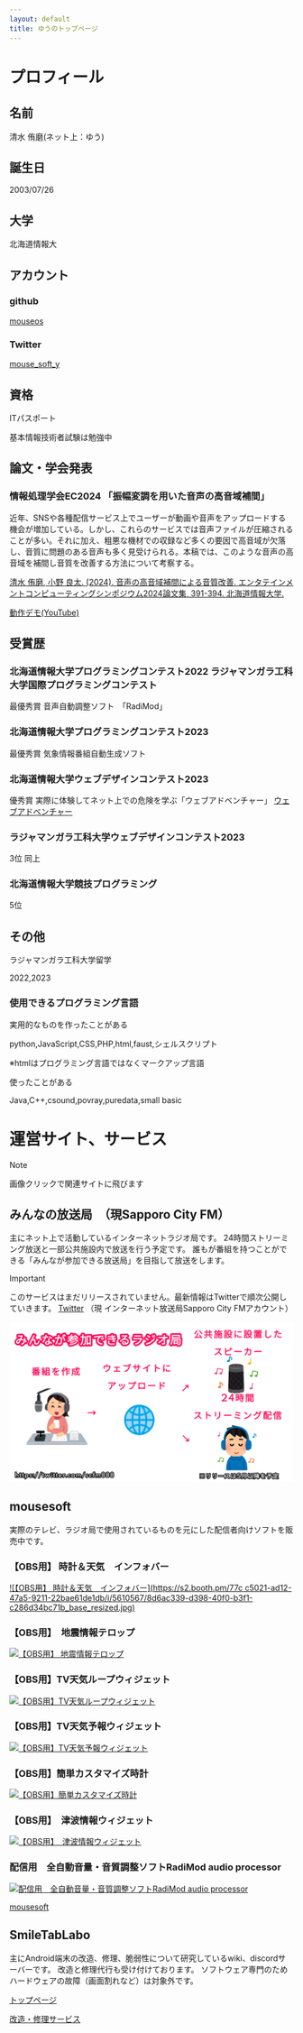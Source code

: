 ```yaml
---
layout: default
title: ゆうのトップページ
---
```


# プロフィール
## 名前
清水 侑磨(ネット上：ゆう)
## 誕生日
2003/07/26
## 大学
北海道情報大
## アカウント
### github
[mouseos](https://github.com/mouseos)
### Twitter
[mouse_soft_y](@mouse_soft_y)
## 資格
ITパスポート

基本情報技術者試験は勉強中

## 論文・学会発表
### 情報処理学会EC2024 「振幅変調を用いた音声の高音域補間」
近年、SNSや各種配信サービス上でユーザーが動画や音声をアップロードする機会が増加している。しかし、これらのサービスでは音声ファイルが圧縮されることが多い。それに加え、粗悪な機材での収録など多くの要因で高音域が欠落し、音質に問題のある音声も多く見受けられる。本稿では、このような音声の高音域を補間し音質を改善する方法について考察する。

[清水 侑磨, 小野 良太. (2024). 音声の高音域補間による音質改善. エンタテインメントコンピューティングシンポジウム2024論文集, 391-394. 北海道情報大学.](https://ipsj.ixsq.nii.ac.jp/ej/index.php?active_action=repository_view_main_item_detail&page_id=13&block_id=8&item_id=238751&item_no=1)

[動作デモ(YouTube)](https://youtu.be/Nnlo8ypgmZo?si=Cx9BT7zonbevIMon)
## 受賞歴
### 北海道情報大学プログラミングコンテスト2022 ラジャマンガラ工科大学国際プログラミングコンテスト
最優秀賞
音声自動調整ソフト　「RadiMod」

### 北海道情報大学プログラミングコンテスト2023
最優秀賞
気象情報番組自動生成ソフト

### 北海道情報大学ウェブデザインコンテスト2023
優秀賞
実際に体験してネット上での危険を学ぶ「ウェブアドベンチャー」
[ウェブアドベンチャー](https://mouseos.github.io/wdc2023)

### ラジャマンガラ工科大学ウェブデザインコンテスト2023
3位
同上

### 北海道情報大学競技プログラミング
5位

## その他
ラジャマンガラ工科大学留学

2022,2023

### 使用できるプログラミング言語
実用的なものを作ったことがある

python,JavaScript,CSS,PHP,html,faust,シェルスクリプト

※htmlはプログラミング言語ではなくマークアップ言語

使ったことがある

Java,C++,csound,povray,puredata,small basic




# 運営サイト、サービス

> [!NOTE]
> 画像クリックで関連サイトに飛びます

## みんなの放送局　（現Sapporo City FM）
主にネット上で活動しているインターネットラジオ局です。
24時間ストリーミング放送と一部公共施設内で放送を行う予定です。
誰もが番組を持つことができる「みんなが参加できる放送局」を目指して放送をします。

> [!IMPORTANT]
> このサービスはまだリリースされていません。最新情報はTwitterで順次公開していきます。 
> [Twitter](https://twitter.com/scfm888)
> （現 インターネット放送局Sapporo City FMアカウント）

[![Twitter](img/minano-pr1.png)](https://twitter.com/scfm888)

## mousesoft
実際のテレビ、ラジオ局で使用されているものを元にした配信者向けソフトを販売中です。
### 【OBS用】 時計＆天気　インフォバー
[![【OBS用】 時計＆天気　インフォバー](https://s2.booth.pm/77c
c5021-ad12-47a5-9211-22bae61de1db/i/5610567/8d6ac339-d398-40f0-b3f1-c286d34bc71b_base_resized.jpg)](https://mousesoft.booth.pm/items/5610567)
### 【OBS用】　地震情報テロップ
[![【OBS用】 地震情報テロップ](https://s2.booth.pm/77cc5021-ad12-47a5-9211-22bae61de1db/i/5596910/ab3e7a46-d96f-4c1d-8f45-b590a1cdf7ce_base_resized.jpg)](https://mousesoft.booth.pm/items/5596910)

### 【OBS用】TV天気ループウィジェット
[![【OBS用】TV天気ループウィジェット](https://s2.booth.pm/77cc5021-ad12-47a5-9211-22bae61de1db/i/5330377/f90576d6-85c6-4ef7-929c-1219f084f67b_base_resized.jpg)](https://mousesoft.booth.pm/items/5330377)

### 【OBS用】TV天気予報ウィジェット
[![【OBS用】TV天気予報ウィジェット](https://s2.booth.pm/77cc5021-ad12-47a5-9211-22bae61de1db/i/4873809/60fa90ae-a5f8-4f21-81bc-070386bdd799_base_resized.jpg)](https://mousesoft.booth.pm/items/4873809)

### 【OBS用】簡単カスタマイズ時計
[![【OBS用】簡単カスタマイズ時計](https://s2.booth.pm/77cc5021-ad12-47a5-9211-22bae61de1db/i/4858791/e03683ca-02a1-4196-a9b6-abcc3d7e3a96_base_resized.jpg)](https://mousesoft.booth.pm/items/4858791)

### 【OBS用】　津波情報ウィジェット
[![【OBS用】　津波情報ウィジェット](https://s2.booth.pm/77cc5021-ad12-47a5-9211-22bae61de1db/i/5629496/b9f6682c-3d07-441a-8bd0-545fbd459ca8_base_resized.jpg)](https://mousesoft.booth.pm/items/5629496)

### 配信用　全自動音量・音質調整ソフトRadiMod audio processor
[![配信用　全自動音量・音質調整ソフトRadiMod audio processor](https://s2.booth.pm/77cc5021-ad12-47a5-9211-22bae61de1db/i/4524861/3f2708b0-2edb-4728-b89b-8b9005546b1c_base_resized.jpg)](https://mousesoft.booth.pm/items/4524861)

[mousesoft](https://mousesoft.booth.pm)


## SmileTabLabo
主にAndroid端末の改造、修理、脆弱性について研究しているwiki、discordサーバーです。
改造と修理代行も受け付けております。
ソフトウェア専門のためハードウェアの故障（画面割れなど）は対象外です。

[トップページ](https://wiki3.jp/SmileTabLabo)

[改造・修理サービス](https://wiki3.jp/SmileTabLabo/page/67)


